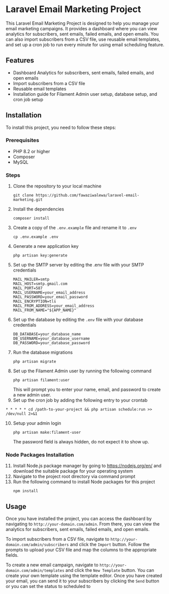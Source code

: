 # Laravel Email Marketing Project

This Laravel Email Marketing Project is designed to help you manage your email marketing campaigns. It provides a dashboard where you can view analytics for subscribers, sent emails, failed emails, and open emails. You can also import subscribers from a CSV file, use reusable email templates, and set up a cron job to run every minute for using email scheduling feature.

## Features

- Dashboard Analytics for subscribers, sent emails, failed emails, and open emails
- Import subscribers from a CSV file
- Reusable email templates
- Installation guide for Filament Admin user setup, database setup, and cron job setup

## Installation

To install this project, you need to follow these steps:

### Prerequisites

- PHP 8.2 or higher
- Composer
- MySQL

### Steps

1. Clone the repository to your local machine
   ```
   git clone https://github.com/fawaziwalewa/laravel-email-marketing.git
   ```
2. Install the dependencies
   ```
   composer install
   ```
3. Create a copy of the `.env.example` file and rename it to `.env`
   ```
   cp .env.example .env
   ```
4. Generate a new application key
   ```
   php artisan key:generate
   ```
5. Set up the SMTP server by editing the .env file with your SMTP credentials
   ```
   MAIL_MAILER=smtp
   MAIL_HOST=smtp.gmail.com
   MAIL_PORT=587
   MAIL_USERNAME=your_email_address
   MAIL_PASSWORD=your_email_password
   MAIL_ENCRYPTION=tls
   MAIL_FROM_ADDRESS=your_email_address
   MAIL_FROM_NAME="${APP_NAME}"
   ```
6. Set up the database by editing the `.env` file with your database credentials
   ```
   DB_DATABASE=your_database_name
   DB_USERNAME=your_database_username
   DB_PASSWORD=your_database_password
   ```
7. Run the database migrations
   ```
   php artisan migrate
   ```
8. Set up the Filament Admin user by running the following command
   ```
   php artisan filament:user
   ```
   This will prompt you to enter your name, email, and password to create a new admin user.
9.  Set up the cron job by adding the following entry to your crontab
   ```
   * * * * * cd /path-to-your-project && php artisan schedule:run >> /dev/null 2>&1
   ```
10. Setup your admin login
    ```
    php artisan make:filament-user
    ```
    The password field is always hidden, do not expect it to show up.

### Node Packages Installation

11. Install Node.js package manager by going to https://nodejs.org/en/ and download the suitable package for your operating system
12. Navigate to the project root directory via command prompt
13. Run the following command to install Node packages for this project
    ```
    npm install
    ```

## Usage

Once you have installed the project, you can access the dashboard by navigating to `http://your-domain.com/admin`. From there, you can view the analytics for subscribers, sent emails, failed emails, and open emails.

To import subscribers from a CSV file, navigate to `http://your-domain.com/admin/subscribers` and click the `Import` button. Follow the prompts to upload your CSV file and map the columns to the appropriate fields.

To create a new email campaign, navigate to `http://your-domain.com/admin/templates` and click the `New Template` button. You can create your own template using the template editor. Once you have created your email, you can send it to your subscribers by clicking the `Send` button or you can set the status to scheduled to
